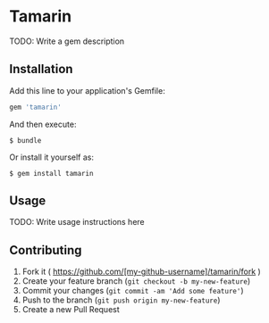 # Tamarin

TODO: Write a gem description

## Installation

Add this line to your application's Gemfile:

```ruby
gem 'tamarin'
```

And then execute:

    $ bundle

Or install it yourself as:

    $ gem install tamarin

## Usage

TODO: Write usage instructions here

## Contributing

1. Fork it ( https://github.com/[my-github-username]/tamarin/fork )
2. Create your feature branch (`git checkout -b my-new-feature`)
3. Commit your changes (`git commit -am 'Add some feature'`)
4. Push to the branch (`git push origin my-new-feature`)
5. Create a new Pull Request
